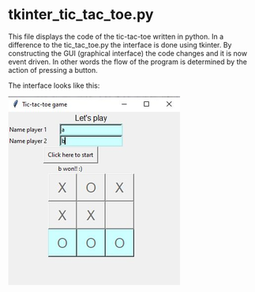 # tkinter_tic_tac_toe.py

This file displays the code of the tic-tac-toe written in python. In a difference to the tic_tac_toe.py the interface is done using tkinter. By constructing the GUI (graphical interface) the code changes and it is now event driven. In other words the flow of the program is determined by the action of pressing a button.

The interface looks like this:

![tic_tac_toe tkinter interface](https://github.com/catalinac3/Projects-in-python/blob/master/images/tkinter_tic_tac_toe.JPG?raw=true)
